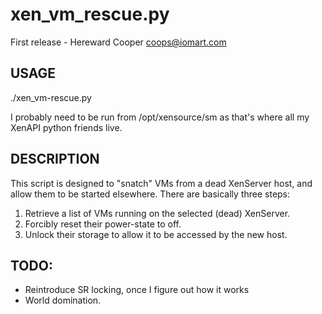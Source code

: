 xen_vm_rescue.py
================

First release - Hereward Cooper <coops@iomart.com>

USAGE
-----
./xen_vm-rescue.py

I probably need to be run from /opt/xensource/sm as that's where all
my XenAPI python friends live.

DESCRIPTION
-----------

This script is designed to "snatch" VMs from a dead XenServer host, and
allow them to be started elsewhere. There are basically three steps:
1) Retrieve a list of VMs running on the selected (dead) XenServer.
2) Forcibly reset their power-state to off.
3) Unlock their storage to allow it to be accessed by the new host.

TODO:
-----
 * Reintroduce SR locking, once I figure out how it works
 * World domination.
